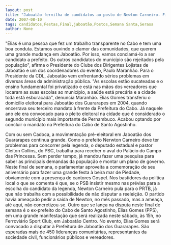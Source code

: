 ```yaml
---
layout: post
title: "Jaboatão fervilha de candidatos ao posto de Newton Carneiro. Final de semana será de festas"
date: 2007-08-10
tags: candidatos,Festas,Final,jaboatão,Postos,Semana Santa,Serasa
author: None
---
```


&quot;Elias &eacute; uma pessoa que fez um trabalho transparente no Cabo e tem uma boa conduta. Estamos ouvindo o clamor das comunidades, que querem uma grande mudan&ccedil;a em Jaboat&atilde;o. Por isso, vamos conclam&aacute;-lo a ser candidato a prefeito. Os outros candidatos do munic&iacute;pio s&atilde;o rejeitados pela popula&ccedil;&atilde;o&quot;, afirma o Presidente do Clube dos Dirigentes Lojistas de Jaboat&atilde;o e um dos coordenadores do evento, Paulo Maranh&atilde;o.
Para o Presidente da CDL, Jaboat&atilde;o vem enfrentando s&eacute;rios problemas em diversas &aacute;reas da administra&ccedil;&atilde;o p&uacute;blica. &quot;As escolas est&atilde;o sucateadas e o ensino fundamental foi privatizado e est&aacute; nas m&atilde;os dos vereadores que locaram as suas escolas ao munic&iacute;pio, a sa&uacute;de est&aacute; prec&aacute;ria e a cidade toda est&aacute; esburacada&quot;, denuncia Maranh&atilde;o.
Elias Gomes transferiu o domic&iacute;lio eleitoral para Jaboat&atilde;o dos Guararapes em 2004, quando encerrava seu terceiro mandato &agrave; frente da Prefeitura do Cabo. J&aacute; naquele ano ele era convocado para o pleito eleitoral na cidade que &eacute; considerado o segundo munic&iacute;pio mais importante de Pernambuco. Acabou optando por concluir o mandato na Prefeitura do Cabo de Santo Agostinho.

Com ou sem Cadoca, a movimenta&ccedil;&atilde;o pr&eacute;-eleitoral em Jaboat&atilde;o dos Guararapes continua grande.
Como o prefeito Nerwton Carneiro deve ter problemas para concorrer pela legenda, o deputado estadual e pastor Cleiton Collins, do PSC, trabalha para receber o aval do Pal&aacute;cio do Campo das Princesas. Sem perder tempo, j&aacute; mandou fazer uma pesquisa para saber as principais demandas da popula&ccedil;&atilde;o e montar um plano de governo. Neste final de semana, o parlamentar aproveita a comemora&ccedil;&atilde;o de seu anivers&aacute;rio para fazer uma grande festa &agrave; beira mar de Piedade, obviamente com a presen&ccedil;a de cantores Gospel.
Nos bastidores da pol&iacute;tica local o que se comenta &eacute; que, se o PSB insistir mesmo nas pr&eacute;vias para a escolha do candidato da legenda, Newton Carneiro pula para o PRTB, j&aacute; que n&atilde;o trabalha com a possibilidade de n&atilde;o disputar a reelei&ccedil;&atilde;o. O partido havia amea&ccedil;ado pedir a sa&iacute;da de Newton, no m&ecirc;s passado, mas a amea&ccedil;a, at&eacute; aqui, n&atilde;o concretizou-se.
Outro que se lan&ccedil;a na disputa neste final de semana &eacute; o&nbsp;ex-prefeito do Cabo de Santo Agostinho, Elias Gomes (PPS), em uma grande manifesta&ccedil;&atilde;o que ser&aacute; realizada neste s&aacute;bado, &agrave;s 15h, no Ferrovi&aacute;rio Sport Club, em Jaboat&atilde;o Centro. No evento, Elias Gomes ser&aacute; convocado a disputar &agrave; Prefeitura de Jaboat&atilde;o dos Guararapes. S&atilde;o esperadas mais de 450 lideran&ccedil;as comunit&aacute;rias, representantes da sociedade civil, funcion&aacute;rios p&uacute;blicos e vereadores. 